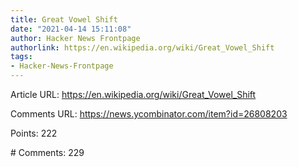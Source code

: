 ```yaml
---
title: Great Vowel Shift
date: "2021-04-14 15:11:08"
author: Hacker News Frontpage
authorlink: https://en.wikipedia.org/wiki/Great_Vowel_Shift
tags:
- Hacker-News-Frontpage
---
```


<p>Article URL: <a href="https://en.wikipedia.org/wiki/Great_Vowel_Shift">https://en.wikipedia.org/wiki/Great_Vowel_Shift</a></p>
<p>Comments URL: <a href="https://news.ycombinator.com/item?id=26808203">https://news.ycombinator.com/item?id=26808203</a></p>
<p>Points: 222</p>
<p># Comments: 229</p>
